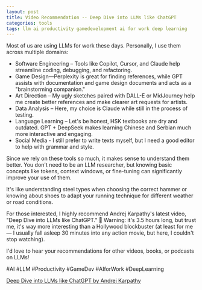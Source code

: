 ```yaml
---
layout: post
title: Video Recommendation -- Deep Dive into LLMs like ChatGPT
categories: tools
tags: llm ai productivity gamedevelopment ai for work deep learning
---
```


Most of us are using LLMs for work these days. Personally, I use them across multiple domains:
- Software Engineering – Tools like Copilot, Cursor, and Claude help streamline coding, debugging, and refactoring.
- Game Design—Perplexity is great for finding references, while GPT assists with documentation and game design documents and acts as a "brainstorming companion."
- Art Direction – My ugly sketches paired with DALL-E or MidJourney help me create better references and make clearer art requests for artists.
- Data Analysis – Here, my choice is Claude while still in the process of testing.
- Language Learning – Let's be honest, HSK textbooks are dry and outdated. GPT + DeepSeek makes learning Chinese and Serbian much more interactive and engaging.
- Social Media - I still prefer to write texts myself, but I need a good editor to help with grammar and style.

Since we rely on these tools so much, it makes sense to understand them better. You don't need to be an LLM researcher, but knowing basic concepts like tokens, context windows, or fine-tuning can significantly improve your use of them.

It's like understanding steel types when choosing the correct hammer or knowing about shoes to adapt your running technique for different weather or road conditions.

For those interested, I highly recommend Andrej Karpathy's latest video, "Deep Dive into LLMs like ChatGPT." 🚀 Warning: it's 3.5 hours long, but trust me, it's way more interesting than a Hollywood blockbuster (at least for me — I usually fall asleep 30 minutes into any action movie, but here, I couldn't stop watching).

I'd love to hear your recommendations for other videos, books, or podcasts on LLMs!

#AI #LLM #Productivity #GameDev #AIforWork #DeepLearning

[Deep Dive into LLMs like ChatGPT by Andrej Karpathy](https://youtu.be/7xTGNNLPyMI?si=a5CwTlscxjqcDze6)